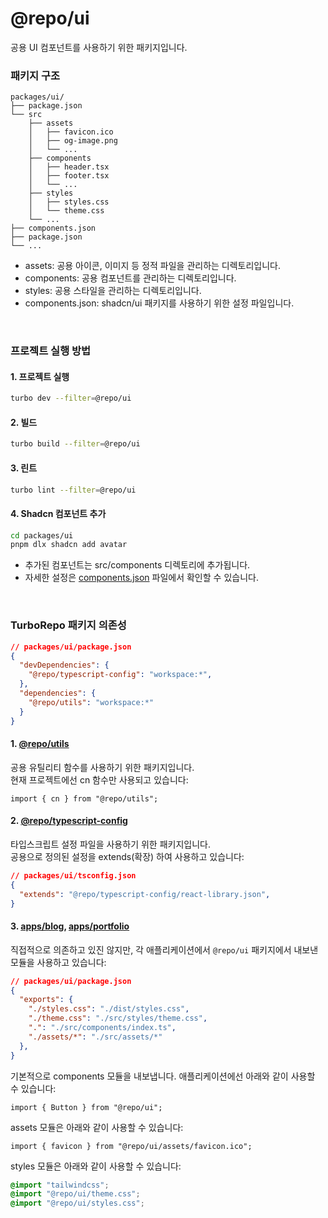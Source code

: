# @repo/ui

공용 UI 컴포넌트를 사용하기 위한 패키지입니다. <br/>


### 패키지 구조

```filetree
packages/ui/
├── package.json
└── src
    ├── assets
    │   ├── favicon.ico
    │   ├── og-image.png
    │   └── ...
    ├── components
    │   ├── header.tsx
    │   ├── footer.tsx
    │   └── ...
    ├── styles
    │   ├── styles.css
    │   └── theme.css
    └── ...
├── components.json
├── package.json
└── ...
```

- assets: 공용 아이콘, 이미지 등 정적 파일을 관리하는 디렉토리입니다.
- components: 공용 컴포넌트를 관리하는 디렉토리입니다.
- styles: 공용 스타일을 관리하는 디렉토리입니다.
- components.json: shadcn/ui 패키지를 사용하기 위한 설정 파일입니다.

<br/>

### 프로젝트 실행 방법

#### 1. 프로젝트 실행
```bash
turbo dev --filter=@repo/ui
```

#### 2. 빌드
```bash
turbo build --filter=@repo/ui
```

#### 3. 린트
```bash
turbo lint --filter=@repo/ui
```

#### 4. Shadcn 컴포넌트 추가
```bash
cd packages/ui
pnpm dlx shadcn add avatar
```

- 추가된 컴포넌트는 src/components 디렉토리에 추가됩니다.
- 자세한 설정은 [components.json](./components.json) 파일에서 확인할 수 있습니다.

<br/>


### TurboRepo 패키지 의존성

```json
// packages/ui/package.json
{
  "devDependencies": {
    "@repo/typescript-config": "workspace:*",
  },
  "dependencies": {
    "@repo/utils": "workspace:*"
  }
}
```


#### 1. [@repo/utils](/packages/utils/README.md)

공용 유틸리티 함수를 사용하기 위한 패키지입니다.  <br/>
현재 프로젝트에선 cn 함수만 사용되고 있습니다:

```tsx
import { cn } from "@repo/utils";
```

#### 2. [@repo/typescript-config](/packages/typescript-config/README.md)

타입스크립트 설정 파일을 사용하기 위한 패키지입니다.  <br/>
공용으로 정의된 설정을 extends(확장) 하여 사용하고 있습니다:

```json
// packages/ui/tsconfig.json
{
  "extends": "@repo/typescript-config/react-library.json",
}
```

#### 3. [apps/blog](/apps/blog/README.md), [apps/portfolio](/apps/portfolio/README.md)

직접적으로 의존하고 있진 않지만, 각 애플리케이션에서 `@repo/ui` 패키지에서 내보낸 모듈을 사용하고 있습니다:
```json
// packages/ui/package.json
{
  "exports": {
    "./styles.css": "./dist/styles.css",
    "./theme.css": "./src/styles/theme.css",
    ".": "./src/components/index.ts",
    "./assets/*": "./src/assets/*"
  },
}
```


기본적으로 components 모듈을 내보냅니다.
애플리케이션에선 아래와 같이 사용할 수 있습니다:
```tsx
import { Button } from "@repo/ui";
```

assets 모듈은 아래와 같이 사용할 수 있습니다:
```tsx
import { favicon } from "@repo/ui/assets/favicon.ico";
```


styles 모듈은 아래와 같이 사용할 수 있습니다:
```css
@import "tailwindcss";
@import "@repo/ui/theme.css";
@import "@repo/ui/styles.css";
```



